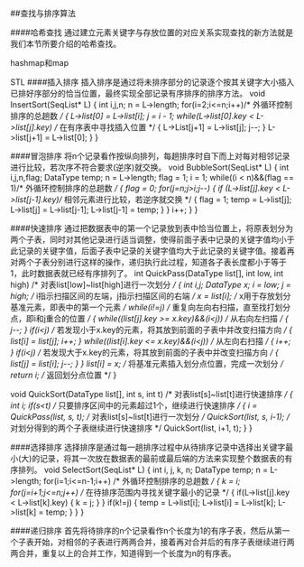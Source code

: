 ##查找与排序算法

####哈希查找
通过建立元素关键字与存放位置的对应关系实现查找的新方法就是我们本节所要介绍的哈希查找。

hashmap和map

STL
####插入排序
插入排序是通过将未排序部分的记录逐个按其关键字大小插入已排好序部分的恰当位置，最终实现全部记录有序排序的排序方法。
void InsertSort(SeqList* L)
{
	int i,j,n;
	n = L->length;
	for(i=2;i<=n;i++)/* 外循环控制排序的总趟数 */
	{
		L->list[0] = L->list[i];
		j = i - 1;
		while(L->list[0].key < L->list[j].key) /* 在有序表中寻找插入位置 */
		{
			L->List[j+1] = L->list[j];
			j--;
		}
		L->list[j+1] = L->list[0];
	}
}

####冒泡排序
将n个记录看作按纵向排列，每趟排序时自下而上对每对相邻记录进行比较，若次序不符合要求(逆序)就交换。
void BubbleSort(SeqList* L)
{
	int i,j,n,flag;
	DataType temp;
	n = L->length;
	flag = 1;
	i = 1;
	while((i < n)&&(flag == 1)/* 外循环控制排序的总趟数 */
	{
		flag = 0;
		for(j=n;j>i;j--)
		{
			if (L->list[j].key < L->list[j-1].key)/* 相邻元素进行比较，若逆序就交换 */
			{
				flag = 1;
				temp = L->list[j];
				L->list[j] = L->list[j-1];
				L->list[j-1] = temp;
			}
		}
		i++;
	}
}

####快速排序
通过把数据表中的第一个记录放到表中恰当位置上，将原表划分为两个子表，同时对其他记录进行适当调整，使得前面子表中记录的关键字值均小于此记录的关键字值，后面子表中记录的关键字值均大于此记录的关键字值。接着再对两个子表分别进行这样的操作，递归执行此过程，知道各子表长度都小于等于1，此时数据表就已经有序排列了。
int QuickPass(DataType list[], int low, int high)  /* 对表list[low]~list[high]进行一次划分 */
{
	int i,j;
	DataType x;
	i = low;
	j = high;  /* i指示扫描区间的左端，j指示扫描区间的右端 */
	x = list[i];  /* x用于存放划分基准元素，即表中的第一个元素 */
	while(i!=j)  /* 重复向左向右扫描，直至找打划分点，即i和j重合的位置 */
	{
		while((list[j].key >= x.key)&&(i<j))  /* 从右向左扫描 */
		{
			j--;
		}
		if(i<j)  /* 若发现小于x.key的元素，将其放到前面的子表中并改变扫描方向 */
		{
			list[i] = list[j];
			i++;
		}
		while((list[i].key <= x.key)&&(i<j))  /* 从左向右扫描 */
		{
			i++;
		}
		if(i<j)  /* 若发现大于x.key的元素，将其放到前面的子表中并改变扫描方向 */
		{
			list[j] = list[i];
			j--;
		}
	}
	list[i] = x;  /* 将基准元素插入划分点位置，完成一次划分 */
	return i;  /* 返回划分点位置 */
}

void QuickSort(DataType list[], int s, int t)  /* 对表list[s]~list[t]进行快速排序 */
{
	int i;
	if(s<t)  /* 只要排序区间中的元素超过1个，继续进行快速排序 */
	{
		i = QuickPass(list, s, t);  /* 对表list[s]~list[t]进行一次划分 */
		QuickSort(list, s, i-1);  /* 对划分得到的两个子表继续进行快速排序 */
		QuickSort(list, i+1, t);
	}
}

####选择排序
选择排序是通过每一趟排序过程中从待排序记录中选择出关键字最小(大)的记录，将其一次放在数据表的最前或最后端的方法来实现整个数据表的有序排列。
void SelectSort(SeqList* L)
{
	int i, j, k, n;
	DataType temp;
	n = L->length;
	for(i=1;i<=n-1;i++)  /* 外循环控制排序的总趟数 */
	{
		k = i;
		for(j=i+1;j<=n;j++)  /* 在待排序范围内寻找关键字最小的记录 */
		{
			if(L->list[j].key < L->list[k].key)
			{
				k = j;
			}
		}
		if(k!=j)
		{
			temp = L->list[i];
			L->list[i] = L->list[k];
			L->list[k] = temp;
		}
	}
}

####递归排序
首先将待排序的n个记录看作n个长度为1的有序子表，然后从第一个子表开始，对相邻的子表进行两两合并，接着再对合并后的有序子表继续进行两两合并，重复以上的合并工作，知道得到一个长度为n的有序表。
